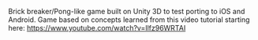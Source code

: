 Brick breaker/Pong-like game built on Unity 3D to test porting to iOS and Android. Game based on concepts learned from this video tutorial starting here: https://www.youtube.com/watch?v=Ilfz96WRTAI
